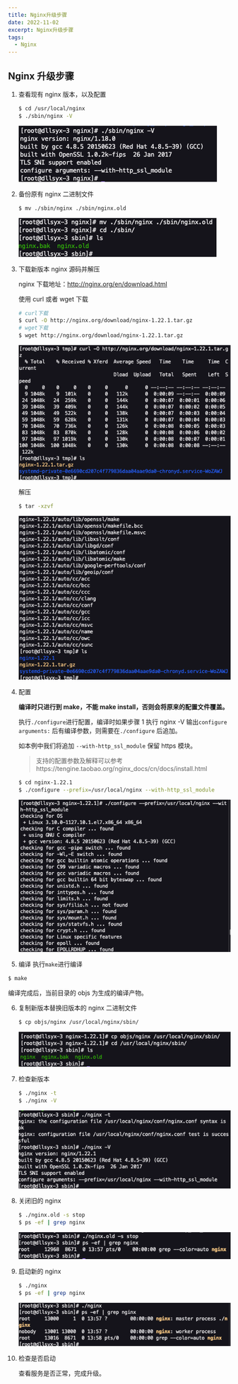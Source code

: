 ```yaml
---
title: Nginx升级步骤
date: 2022-11-02
excerpt: Nginx升级步骤
tags:
  - Nginx
---
```


## Nginx 升级步骤

1. 查看现有 nginx 版本，以及配置

   ```bash
   $ cd /usr/local/nginx
   $ ./sbin/nginx -V
   ```

   ![image-20221102132935465](https://raw.githubusercontent.com/jiangwenyang/graphbed/master/uPic/image-20221102132935465.png)

2. 备份原有 nginx 二进制文件

   ```bash
   $ mv ./sbin/nginx ./sbin/nginx.old
   ```

   ![image-20221102135237084](https://raw.githubusercontent.com/jiangwenyang/graphbed/master/uPic/image-20221102135237084.png)

3. 下载新版本 nginx 源码并解压

   nginx 下载地址：http://nginx.org/en/download.html

   使用 curl 或者 wget 下载

   ```bash
   # curl下载
   $ curl -O http://nginx.org/download/nginx-1.22.1.tar.gz
   # wget下载
   $ wget http://nginx.org/download/nginx-1.22.1.tar.gz
   ```

   ![image-20221102133900437](https://raw.githubusercontent.com/jiangwenyang/graphbed/master/uPic/image-20221102133900437.png)

   解压

   ```bash
   $ tar -xzvf
   ```

   ![image-20221102133957701](https://raw.githubusercontent.com/jiangwenyang/graphbed/master/uPic/image-20221102133957701.png)

4. 配置

   **编译时只进行到 make，不能 make install，否则会将原来的配置文件覆盖。**

   执行`./configure`进行配置，编译时如果步骤 1 执行 nginx -V 输出`configure arguments:` 后有编译参数，则需要在`./configure` 后追加。

   如本例中我们将追加 `--with-http_ssl_module` 保留 https 模块。

   > 支持的配置参数及解释可以参考https://tengine.taobao.org/nginx_docs/cn/docs/install.html

   ```bash
   $ cd nginx-1.22.1
   $ ./configure --prefix=/usr/local/nginx --with-http_ssl_module
   ```

   ![image-20221102134602137](https://raw.githubusercontent.com/jiangwenyang/graphbed/master/uPic/image-20221102134602137.png)

5. 编译
   执行`make`进行编译

```bash
$ make
```

编译完成后，当前目录的 objs 为生成的编译产物。

6. 复制新版本替换旧版本的 nginx 二进制文件

   ```bash
   $ cp objs/nginx /usr/local/nginx/sbin/
   ```

   ![image-20221102135356064](https://raw.githubusercontent.com/jiangwenyang/graphbed/master/uPic/image-20221102135356064.png)

7. 检查新版本

   ```bash
   $ ./nginx -t
   $ ./nginx -V
   ```

   ![image-20221102135439574](https://raw.githubusercontent.com/jiangwenyang/graphbed/master/uPic/image-20221102135439574.png)

8. 关闭旧的 nginx

   ```bash
   $ ./nginx.old -s stop
   $ ps -ef | grep nginx
   ```

   ![image-20221102135730633](https://raw.githubusercontent.com/jiangwenyang/graphbed/master/uPic/image-20221102135730633.png)

9. 启动新的 nginx

   ```bash
   $ ./nginx
   $ ps -ef | grep nginx
   ```

   ![image-20221102135827462](https://raw.githubusercontent.com/jiangwenyang/graphbed/master/uPic/image-20221102135827462.png)

10. 检查是否启动

    查看服务是否正常，完成升级。
